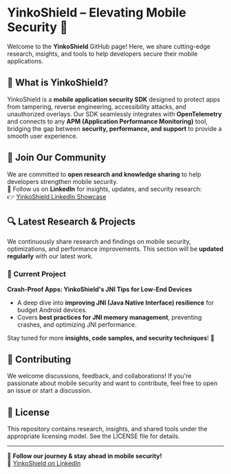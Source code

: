 # YinkoShield – Elevating Mobile Security 🚀  

Welcome to the **YinkoShield** GitHub page! Here, we share cutting-edge research, insights, and tools to help developers secure their mobile applications.  

## 🔐 What is YinkoShield?  
YinkoShield is a **mobile application security SDK** designed to protect apps from tampering, reverse engineering, accessibility attacks, and unauthorized overlays. Our SDK seamlessly integrates with **OpenTelemetry** and connects to any **APM (Application Performance Monitoring)** tool, bridging the gap between **security, performance, and support** to provide a smooth user experience.  

## 📢 Join Our Community  
We are committed to **open research and knowledge sharing** to help developers strengthen mobile security.  
🔗 Follow us on **LinkedIn** for insights, updates, and security research:  
👉 [YinkoShield LinkedIn Showcase](https://www.linkedin.com/showcase/yinkoshield/)  

## 🔍 Latest Research & Projects  
We continuously share research and findings on mobile security, optimizations, and performance improvements. This section will be **updated regularly** with our latest work.  

### 📌 Current Project  
 **Crash-Proof Apps: YinkoShield's JNI Tips for Low-End Devices**  
   - A deep dive into **improving JNI (Java Native Interface) resilience** for budget Android devices.  
   - Covers **best practices for JNI memory management**, preventing crashes, and optimizing JNI performance.  

Stay tuned for more **insights, code samples, and security techniques**! 🚀  

## 🤝 Contributing  
We welcome discussions, feedback, and collaborations! If you're passionate about mobile security and want to contribute, feel free to open an issue or start a discussion.  

## 📄 License  
This repository contains research, insights, and shared tools under the appropriate licensing model. See the LICENSE file for details.  

---  
📢 **Follow our journey & stay ahead in mobile security!**  
🔗 [YinkoShield on LinkedIn](https://www.linkedin.com/showcase/yinkoshield/)  
